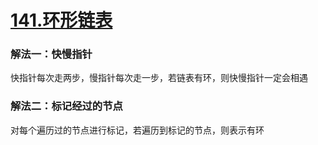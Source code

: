 # [141.环形链表](https://leetcode-cn.com/problems/linked-list-cycle/)

### 解法一：快慢指针
快指针每次走两步，慢指针每次走一步，若链表有环，则快慢指针一定会相遇

### 解法二：标记经过的节点
对每个遍历过的节点进行标记，若遍历到标记的节点，则表示有环
